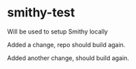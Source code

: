 # smithy-test
Will be used to setup Smithy locally

Added a change, repo should build again.

Added another change, should build again.
